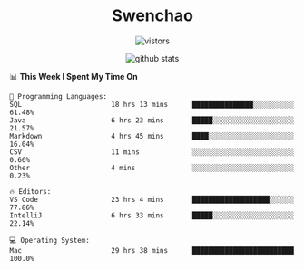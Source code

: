 <h1 align="center">Swenchao</h3>

<p align="center">
  <img src="https://visitor-badge.glitch.me/badge?page_id=Swenchao" alt="vistors" />
</p>

<p align="center">
  <img src="https://github-readme-stats.vercel.app/api?username=Swenchao&count_private=true&show_icons=true&theme=vue-dark&hide_title=true" alt="github stats" />
</p>

<!--START_SECTION:waka-->
📊 **This Week I Spent My Time On** 

```text
💬 Programming Languages: 
SQL                      18 hrs 13 mins      ███████████████░░░░░░░░░░   61.48% 
Java                     6 hrs 23 mins       █████░░░░░░░░░░░░░░░░░░░░   21.57% 
Markdown                 4 hrs 45 mins       ████░░░░░░░░░░░░░░░░░░░░░   16.04% 
CSV                      11 mins             ░░░░░░░░░░░░░░░░░░░░░░░░░   0.66% 
Other                    4 mins              ░░░░░░░░░░░░░░░░░░░░░░░░░   0.23%

🔥 Editors: 
VS Code                  23 hrs 4 mins       ███████████████████░░░░░░   77.86% 
IntelliJ                 6 hrs 33 mins       █████░░░░░░░░░░░░░░░░░░░░   22.14%

💻 Operating System: 
Mac                      29 hrs 38 mins      █████████████████████████   100.0%

```


<!--END_SECTION:waka-->
